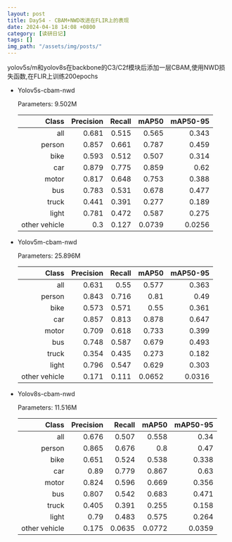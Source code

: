 ```yaml
---
layout: post
title: Day54 - CBAM+NWD改进在FLIR上的表现
date: 2024-04-18 14:08 +0800
category: [读研日记]
tags: []
img_path: "/assets/img/posts/"
---
```


yolov5s/m和yolov8s在backbone的C3/C2f模块后添加一层CBAM,使用NWD损失函数,在FLIR上训练200epochs

- Yolov5s-cbam-nwd

    Parameters: 9.502M

    |                Class| Precision|    Recall|     mAP50|  mAP50-95|
    |                 ---:|      ---:|      ---:|      ---:|      ---:|
    |                  all|     0.681|     0.515|     0.565|     0.343|
    |               person|     0.857|     0.661|     0.787|     0.459|
    |                 bike|     0.593|     0.512|     0.507|     0.314|
    |                  car|     0.879|     0.775|     0.859|      0.62|
    |                motor|     0.817|     0.648|     0.753|     0.388|
    |                  bus|     0.783|     0.531|     0.678|     0.477|
    |                truck|     0.441|     0.391|     0.277|     0.189|
    |                light|     0.781|     0.472|     0.587|     0.275|
    |        other vehicle|       0.3|     0.127|    0.0739|    0.0256|

- Yolov5m-cbam-nwd

    Parameters: 25.896M

    |                Class| Precision|    Recall|     mAP50|  mAP50-95|
    |                 ---:|      ---:|      ---:|      ---:|      ---:|
    |                  all|     0.631|      0.55|     0.577|     0.363|
    |               person|     0.843|     0.716|      0.81|      0.49|
    |                 bike|     0.573|     0.571|      0.55|     0.361|
    |                  car|     0.857|     0.813|     0.878|     0.647|
    |                motor|     0.709|     0.618|     0.733|     0.399|
    |                  bus|     0.748|     0.587|     0.679|     0.493|
    |                truck|     0.354|     0.435|     0.273|     0.182|
    |                light|     0.796|     0.547|     0.629|     0.303|
    |        other vehicle|     0.171|     0.111|    0.0652|    0.0316|

- Yolov8s-cbam-nwd

    Parameters: 11.516M

    |                Class| Precision|    Recall|     mAP50|  mAP50-95|
    |                 ---:|      ---:|      ---:|      ---:|      ---:|
    |                  all|     0.676|     0.507|     0.558|      0.34|
    |               person|     0.865|     0.676|       0.8|      0.47|
    |                 bike|     0.651|     0.524|     0.538|     0.338|
    |                  car|      0.89|     0.779|     0.867|      0.63|
    |                motor|     0.824|     0.596|     0.669|     0.356|
    |                  bus|     0.807|     0.542|     0.683|     0.471|
    |                truck|     0.405|     0.391|     0.255|     0.158|
    |                light|      0.79|     0.483|     0.575|     0.264|
    |        other vehicle|     0.175|    0.0635|    0.0772|    0.0359|
